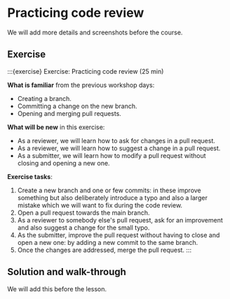 # Practicing code review

We will add more details and screenshots before the course.


## Exercise

:::{exercise} Exercise: Practicing code review (25 min)

**What is familiar** from the previous workshop days:
- Creating a branch.
- Committing a change on the new branch.
- Opening and merging pull requests.

**What will be new** in this exercise:
- As a reviewer, we will learn how to ask for changes in a pull request.
- As a reviewer, we will learn how to suggest a change in a pull request.
- As a submitter, we will learn how to modify a pull request without closing and opening a new one.

**Exercise tasks**:
1. Create a new branch and one or few commits: in these improve something but also
   deliberately introduce a typo and also a larger mistake which we will want to fix during the code review.
1. Open a pull request towards the main branch.
1. As a reviewer to somebody else's pull request, ask for an improvement and
   also suggest a change for the small typo.
1. As the submitter, improve the pull request without having to close and open
   a new one: by adding a new commit to the same branch.
1. Once the changes are addressed, merge the pull request.
:::


## Solution and walk-through

We will add this before the lesson.
